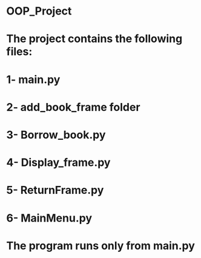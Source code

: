 # OOP_Project

# The project contains the following files:
# 1- main.py
# 2- add_book_frame folder
# 3- Borrow_book.py
# 4- Display_frame.py
# 5- ReturnFrame.py
# 6- MainMenu.py


# The program runs only from main.py